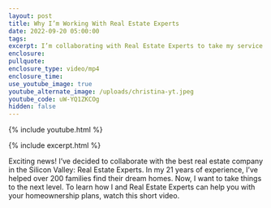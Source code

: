 ```yaml
---
layout: post
title: Why I’m Working With Real Estate Experts
date: 2022-09-20 05:00:00
tags:
excerpt: I’m collaborating with Real Estate Experts to take my service up a notch.
enclosure:
pullquote:
enclosure_type: video/mp4
enclosure_time:
use_youtube_image: true
youtube_alternate_image: /uploads/christina-yt.jpeg
youtube_code: uW-YQ1ZKCOg
hidden: false
---
```

{% include youtube.html %}

{% include excerpt.html %}

Exciting news\! I’ve decided to collaborate with the best real estate company in the Silicon Valley: Real Estate Experts. In my 21 years of experience, I’ve helped over 200 families find their dream homes. Now, I want to take things to the next level. To learn how I and Real Estate Experts can help you with your homeownership plans, watch this short video.